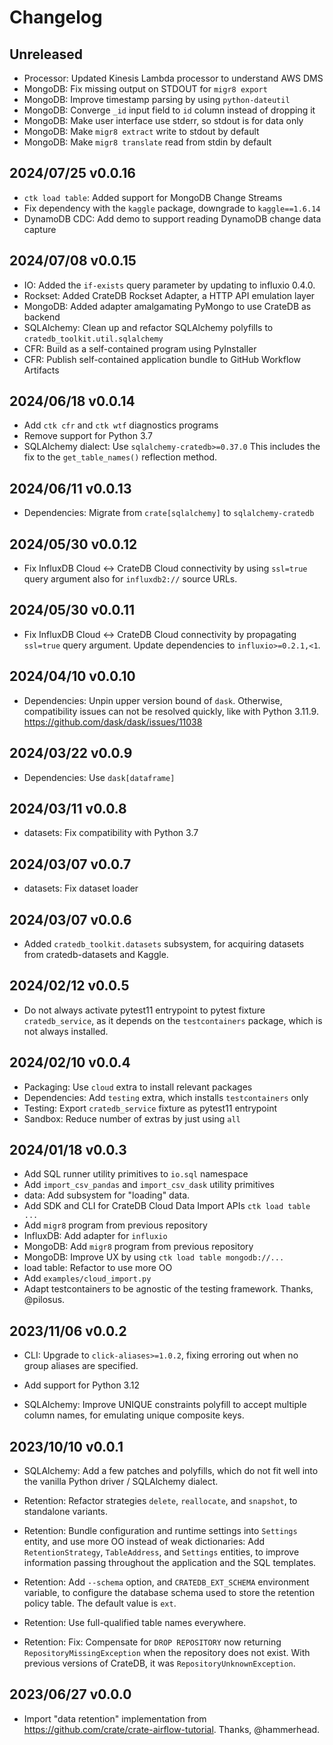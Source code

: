 # Changelog


## Unreleased
- Processor: Updated Kinesis Lambda processor to understand AWS DMS
- MongoDB: Fix missing output on STDOUT for `migr8 export`
- MongoDB: Improve timestamp parsing by using `python-dateutil`
- MongoDB: Converge `_id` input field to `id` column instead of dropping it
- MongoDB: Make user interface use stderr, so stdout is for data only
- MongoDB: Make `migr8 extract` write to stdout by default
- MongoDB: Make `migr8 translate` read from stdin by default

## 2024/07/25 v0.0.16
- `ctk load table`: Added support for MongoDB Change Streams
- Fix dependency with the `kaggle` package, downgrade to `kaggle==1.6.14`
- DynamoDB CDC: Add demo to support reading DynamoDB change data capture

## 2024/07/08 v0.0.15
- IO: Added the `if-exists` query parameter by updating to influxio 0.4.0.
- Rockset: Added CrateDB Rockset Adapter, a HTTP API emulation layer
- MongoDB: Added adapter amalgamating PyMongo to use CrateDB as backend
- SQLAlchemy: Clean up and refactor SQLAlchemy polyfills
  to `cratedb_toolkit.util.sqlalchemy`
- CFR: Build as a self-contained program using PyInstaller
- CFR: Publish self-contained application bundle to GitHub Workflow Artifacts

## 2024/06/18 v0.0.14
- Add `ctk cfr` and `ctk wtf` diagnostics programs
- Remove support for Python 3.7
- SQLAlchemy dialect: Use `sqlalchemy-cratedb>=0.37.0`
  This includes the fix to the `get_table_names()` reflection method.

## 2024/06/11 v0.0.13
- Dependencies: Migrate from `crate[sqlalchemy]` to `sqlalchemy-cratedb`

## 2024/05/30 v0.0.12
- Fix InfluxDB Cloud <-> CrateDB Cloud connectivity by using
  `ssl=true` query argument also for `influxdb2://` source URLs.

## 2024/05/30 v0.0.11
- Fix InfluxDB Cloud <-> CrateDB Cloud connectivity by propagating
  `ssl=true` query argument. Update dependencies to `influxio>=0.2.1,<1`.

## 2024/04/10 v0.0.10
- Dependencies: Unpin upper version bound of `dask`. Otherwise, compatibility
  issues can not be resolved quickly, like with Python 3.11.9.
  https://github.com/dask/dask/issues/11038

## 2024/03/22 v0.0.9
- Dependencies: Use `dask[dataframe]`

## 2024/03/11 v0.0.8
- datasets: Fix compatibility with Python 3.7

## 2024/03/07 v0.0.7
- datasets: Fix dataset loader

## 2024/03/07 v0.0.6

- Added `cratedb_toolkit.datasets` subsystem, for acquiring datasets
  from cratedb-datasets and Kaggle.


## 2024/02/12 v0.0.5

- Do not always activate pytest11 entrypoint to pytest fixture
  `cratedb_service`, as it depends on the `testcontainers` package,
  which is not always installed.


## 2024/02/10 v0.0.4

- Packaging: Use `cloud` extra to install relevant packages
- Dependencies: Add `testing` extra, which installs `testcontainers` only
- Testing: Export `cratedb_service` fixture as pytest11 entrypoint
- Sandbox: Reduce number of extras by just using `all`


## 2024/01/18 v0.0.3

- Add SQL runner utility primitives to `io.sql` namespace
- Add `import_csv_pandas` and `import_csv_dask` utility primitives
- data: Add subsystem for "loading" data.
- Add SDK and CLI for CrateDB Cloud Data Import APIs
  `ctk load table ...`
- Add `migr8` program from previous repository
- InfluxDB: Add adapter for `influxio`
- MongoDB: Add `migr8` program from previous repository
- MongoDB: Improve UX by using `ctk load table mongodb://...`
- load table: Refactor to use more OO
- Add `examples/cloud_import.py`
- Adapt testcontainers to be agnostic of the testing framework.
  Thanks, @pilosus.


## 2023/11/06 v0.0.2

- CLI: Upgrade to `click-aliases>=1.0.2`, fixing erroring out when no group aliases
  are specified.

- Add support for Python 3.12

- SQLAlchemy: Improve UNIQUE constraints polyfill to accept multiple
  column names, for emulating unique composite keys.


## 2023/10/10 v0.0.1

- SQLAlchemy: Add a few patches and polyfills, which do not fit well
  into the vanilla Python driver / SQLAlchemy dialect.

- Retention: Refactor strategies `delete`, `reallocate`, and `snapshot`, to
  standalone variants.

- Retention: Bundle configuration and runtime settings into `Settings` entity,
  and use more OO instead of weak dictionaries: Add `RetentionStrategy`,
  `TableAddress`, and `Settings` entities, to improve information passing
  throughout the application and the SQL templates.

- Retention: Add `--schema` option, and `CRATEDB_EXT_SCHEMA` environment variable,
  to configure the database schema used to store the retention policy
  table. The default value is `ext`.

- Retention: Use full-qualified table names everywhere.

- Retention: Fix: Compensate for `DROP REPOSITORY` now returning `RepositoryMissingException`
  when the repository does not exist. With previous versions of CrateDB, it was
  `RepositoryUnknownException`.


## 2023/06/27 v0.0.0

- Import "data retention" implementation from <https://github.com/crate/crate-airflow-tutorial>.
  Thanks, @hammerhead.
